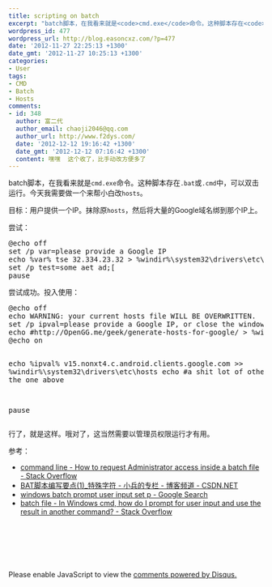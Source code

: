 ```yaml
---
title: scripting on batch
excerpt: "batch脚本，在我看来就是<code>cmd.exe</code>命令。这种脚本存在<code>.bat</code>或<code>.cmd</code>中，可以双击运行。今天我需要做一个来帮小白改<code>hosts</code>。\r\n\r\n目标：用户提供一个IP。抹除原<code>hosts</code>，然后将大量的Google域名绑到那个IP上。"
wordpress_id: 477
wordpress_url: http://blog.easoncxz.com/?p=477
date: '2012-11-27 22:25:13 +1300'
date_gmt: '2012-11-27 10:25:13 +1300'
categories:
- User
tags:
- CMD
- Batch
- Hosts
comments:
- id: 348
  author: 富二代
  author_email: chaoji2046@qq.com
  author_url: http://www.f2dys.com/
  date: '2012-12-12 19:16:42 +1300'
  date_gmt: '2012-12-12 07:16:42 +1300'
  content: 嘿嘿  这个收了，比手动改方便多了
---
```

<p>batch脚本，在我看来就是<code>cmd.exe</code>命令。这种脚本存在<code>.bat</code>或<code>.cmd</code>中，可以双击运行。今天我需要做一个来帮小白改<code>hosts</code>。</p>
<p>目标：用户提供一个IP。抹除原<code>hosts</code>，然后将大量的Google域名绑到那个IP上。<a id="more"></a><a id="more-477"></a></p>
<p>尝试：</p>
<pre>@echo off
set /p var=please provide a Google IP
echo %var% tse 32.334.23.32 &gt; %windir%\system32\drivers\etc\test.txt
set /p test=some aet ad;[
pause</pre>
<p>尝试成功。投入使用：</p>
<pre>@echo off
echo WARNING: your current hosts file WILL BE OVERWRITTEN.
set /p ipval=please provide a Google IP, or close the window: 
echo #http://OpenGG.me/geek/generate-hosts-for-google/ &gt; %windir%\system32\drivers\etc\hosts
@echo on

echo %ipval% v15.nonxt4.c.android.clients.google.com &gt;&gt; %windir%\system32\drivers\etc\hosts
echo #a shit lot of other lines like the one above

pause</pre>
<p>行了，就是这样。哦对了，这当然需要以管理员权限运行才有用。</p>
<p>参考：<a href="http://stackoverflow.com/questions/1894967/how-to-request-administrator-access-inside-a-batch-file"><br />
</a></p>
<ul>
<li><a href="http://stackoverflow.com/questions/1894967/how-to-request-administrator-access-inside-a-batch-file">command line - How to request Administrator access inside a batch file - Stack Overflow</a></li>
<li><a href="http://blog.csdn.net/flyingstarwb/article/details/6262117">BAT脚本编写要点(1)_特殊字符 - 小兵的专栏 - 博客频道 - CSDN.NET</a></li>
<li><a href="https://www.google.com/search?q=windows+batch+prompt+user+input+set+p&amp;oq=windows+batch+prompt+user+input+set+p&amp;aqs=chrome.0.57j62l3.9962&amp;sugexp=chrome,mod=10&amp;sourceid=chrome&amp;ie=UTF-8">windows batch prompt user input set p - Google Search</a></li>
<li><a href="http://stackoverflow.com/questions/1223721/in-windows-cmd-how-do-i-prompt-for-user-input-and-use-the-result-in-another-com">batch file - In Windows cmd, how do I prompt for user input and use the result in another command? - Stack Overflow</a></li>
</ul>
<p>&nbsp;</p>
<p>&nbsp;</p>
<p>&nbsp;</p>
<div id="disqus_thread"></div>
<script type="text/javascript">
    /* * * CONFIGURATION VARIABLES: EDIT BEFORE PASTING INTO YOUR WEBPAGE * * */
    var disqus_shortname = 'easoncxz-blog'; // required: replace example with your forum shortname

    /* * * DON'T EDIT BELOW THIS LINE * * */
    (function() {
        var dsq = document.createElement('script'); dsq.type = 'text/javascript'; dsq.async = true;
        dsq.src = '//' + disqus_shortname + '.disqus.com/embed.js';
        (document.getElementsByTagName('head')[0] || document.getElementsByTagName('body')[0]).appendChild(dsq);
    })();
</script>
<noscript>Please enable JavaScript to view the <a href="https://disqus.com/?ref_noscript">comments powered by Disqus.</a></noscript>

